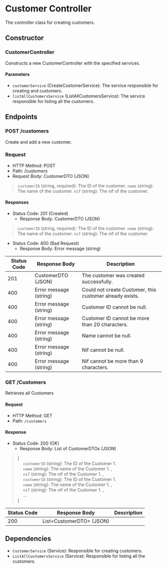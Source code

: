 # Customer Controller

The controller class for creating customers.

## Constructor

### CustomerController

Constructs a new CustomerController with the specified services.

#### Parameters

- `customerService` (CreateCustomerService): The service responsible for creating and customers.
- `listAllCustomersService` (ListAllCustomersService): The service responsible for listing all the customers.

## Endpoints

### POST /customers

Create and add a new customer.

### Request

- HTTP Method: POST
- Path: /customers
- Request Body: CustomerDTO (JSON)

> `customerID` (string, required): The ID of the customer.
> `name` (string): The name of the customer.
> `nif` (string): The nif of the customer.

#### Responses

- Status Code: 201 (Created)
    - Response Body: CustomerDTO (JSON)

> `customerID` (string, required): The ID of the customer.
> `name` (string): The name of the customer.
> `nif` (string): The nif of the customer.

- Status Code: 400 (Bad Request)
    - Response Body: Error message (string)

| Status Code | 	Response Body          | 	Description                                              |
|-------------|-------------------------|-----------------------------------------------------------|
| 201         | 	CustomerDTO (JSON)     | 	The customer was created successfully.                   |
| 400         | 	Error message (string) | 	Could not create Customer, this customer already exists. |
| 400         | 	Error message (string) | 	Customer ID cannot be null.                              |
| 400         | 	Error message (string) | 	Customer ID cannot be more than 20 characters.           |
| 400         | 	Error message (string) | 	Name cannot be null.                                     |
| 400         | 	Error message (string) | 	Nif cannot be null.                                      |
| 400         | 	Error message (string) | 	Nif cannot be more than 9 characters.                    |

### GET /Customers

Retrieves all Customers

#### Request

- HTTP Method: GET
- Path: `/customers`

#### Response

- Status Code: 200 (OK)
  - Response Body: List of CustomerDTOs (JSON)
> [ <br>
> &emsp; `customerID` (string): The ID of the Customer 1. <br>
> &emsp; `name` (string): The name of the Customer 1. , <br>
> &emsp; `nif` (string): The nif of the Customer 1. , <br>
> &emsp; `customerID` (string): The ID of the Customer 1. <br>
> &emsp; `name` (string): The name of the Customer 1. , <br>
> &emsp; `nif` (string): The nif of the Customer 1. , <br>
> &emsp; ... <br>
> ]


| Status Code | Response Body             | Description |
|-------------|---------------------------|-------------|
| 200         | List\<CustomerDTO> (JSON) |             |


## Dependencies

- `CustomerService` (Service): Responsible for creating customers.
- `ListAllCustomersService` (Service): Responsible for listing all the customers.